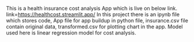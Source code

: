 This is a health insurance cost analysis App which is live on below link.
link=https://healthcost.streamlit.app/
In this project there is an ipynb file which stores code, App file for app buildup in python file, insurance.csv file contain original data, transformed.csv for plotting chart in the app.
Model used here is linear regression model for cost analysis.
